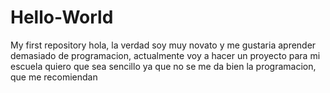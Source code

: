# Hello-World
My first repository
hola, la verdad soy muy novato y me gustaria aprender demasiado de programacion, actualmente voy a hacer un proyecto para mi escuela quiero que sea sencillo ya que no se me da bien la programacion, que me recomiendan
